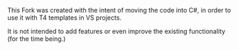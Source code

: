This Fork was created with the intent of moving the code into C#, in order to use it with T4 templates in VS projects.

It is not intended to add features or even improve the existing functionality (for the time being.)
